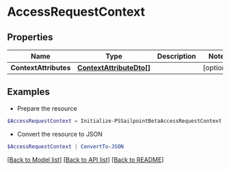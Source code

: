 # AccessRequestContext
## Properties

Name | Type | Description | Notes
------------ | ------------- | ------------- | -------------
**ContextAttributes** | [**ContextAttributeDto[]**](ContextAttributeDto.md) |  | [optional] 

## Examples

- Prepare the resource
```powershell
$AccessRequestContext = Initialize-PSSailpointBetaAccessRequestContext  -ContextAttributes null
```

- Convert the resource to JSON
```powershell
$AccessRequestContext | ConvertTo-JSON
```

[[Back to Model list]](../README.md#documentation-for-models) [[Back to API list]](../README.md#documentation-for-api-endpoints) [[Back to README]](../README.md)

